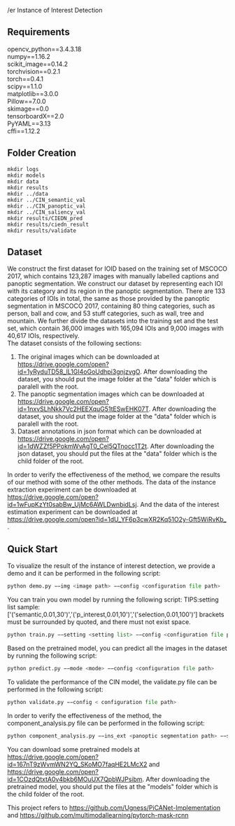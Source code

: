 /er Instance of Interest Detection

## Requirements
opencv_python==3.4.3.18  
numpy==1.16.2  
scikit_image==0.14.2  
torchvision==0.2.1  
torch==0.4.1  
scipy==1.1.0  
matplotlib==3.0.0  
Pillow==7.0.0  
skimage==0.0  
tensorboardX==2.0  
PyYAML==3.13  
cffi==1.12.2  

## Folder Creation
```
mkdir logs
mkdir models
mkdir data
mkdir results
mkdir ../data
mkdir ../CIN_semantic_val
mkdir ../CIN_panoptic_val
mkdir ../CIN_saliency_val
mkdir results/CIEDN_pred
mkdir results/ciedn_result
mkdir results/validate
```

## Dataset
We construct the first dataset for IOID based on the training set of MSCOCO 2017, which contains 123,287 images with manually labelled captions and panoptic segmentation. We construct our dataset by representing each IOI with its category and its region in the panoptic segmentation. There are 133 categories of IOIs in total, the same as those provided by the panoptic segmentation in MSCOCO 2017, containing 80 thing categories, such as person, ball and cow, and 53 stuff categories, such as wall, tree and mountain. We further divide the datasets into the training set and the test set, which contain 36,000 images with 165,094 IOIs and 9,000 images with 40,617 IOIs, respectively.  
The dataset consists of the following sections:
1. The original images which can be downloaded at https://drive.google.com/open?id=1yRyduTD58_lL1GI4oGoUdhpi3gnjzvgO. After downloading the dataset, you should put the image folder at the "data" folder which is paralell with the root.
2. The panoptic segmentation images which can be downloaded at https://drive.google.com/open?id=1nxvSLhNkk7Vc2HEEXquG51tESwEHK07T. After downloading the dataset, you should put the image folder at the "data" folder which is paralell with the root.
3. Dataset annotations in json format which can be downloaded at https://drive.google.com/open?id=1dWZZf5PPokmWvAgT0_Cel5QTnocc1T2t. After downloading the json dataset, you should put the files at the "data" folder which is the child folder of the root.

In order to verify the effectiveness of the method, we compare the results of our method with some of the other methods. The data of the instance extraction experiment can be downloaded at https://drive.google.com/open?id=1wFupKzYt0sabBw_UjMc6AWLDwnbidLsj. And the data of the interest estimation experiment can be downloaded at <https://drive.google.com/open?id=1dU_YF6p3cwXR2Kq51O2y-Gft5WiRvKb_> .



## Quick Start
To visualize the result of the instance of interest detection, we provide a demo and it can be performed in the following script:
```python
python demo.py −−img <image path> −−config <configuration file path>
```
You can train you own model by running the following script:
TIPS:setting list sample: ['('semantic,0.01,30')','('p_interest,0.01,10')','('selection,0.01,100')']
brackets must be surrounded by quoted, and there must not exist space.
```python
python train.py −−setting <setting list> −−config <configuration file path>
```
Based on the pretrained model, you can predict all the images in the dataset by running the following script:
```python
python predict.py −−mode <mode> −−config <configuration file path>
```
To validate the performance of the CIN model, the validate.py file can be performed in the following script:
```python
python validate.py −−config < configuration file path>
```
In order to verify the effectiveness of the method, the component_analysis.py file can be performed in the following script:
```python
python component_analysis.py −−ins_ext <panoptic segmentation path> −−sem_ext <semantic segmentation path> −−p_intr <interest estimation path> −−config <configuration file path>
```
You can download some pretrained models at https://drive.google.com/open?id=167nT9zWvmWN2YQ_SKoMO7faqHE2LMcX2 and https://drive.google.com/open?id=1COzdQtxtA0v4bkb6MOuUX7QpbWJPsibm. After downloading the pretrained model, you should put the files at the "models" folder which is the child folder of the root.

This project refers to https://github.com/Ugness/PiCANet-Implementation and https://github.com/multimodallearning/pytorch-mask-rcnn